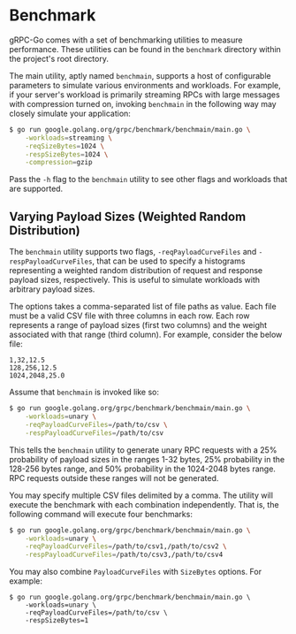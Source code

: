 # Benchmark

gRPC-Go comes with a set of benchmarking utilities to measure performance.
These utilities can be found in the `benchmark` directory within the project's
root directory.

The main utility, aptly named `benchmain`, supports a host of configurable
parameters to simulate various environments and workloads. For example, if your
server's workload is primarily streaming RPCs with large messages with
compression turned on, invoking `benchmain` in the following way may closely
simulate your application:

```bash
$ go run google.golang.org/grpc/benchmark/benchmain/main.go \
    -workloads=streaming \
  	-reqSizeBytes=1024 \
  	-respSizeBytes=1024 \
  	-compression=gzip
```

Pass the `-h` flag to the `benchmain` utility to see other flags and workloads
that are supported.

## Varying Payload Sizes (Weighted Random Distribution)

The `benchmain` utility supports two flags, `-reqPayloadCurveFiles` and
`-respPayloadCurveFiles`, that can be used to specify a histograms representing
a weighted random distribution of request and response payload sizes,
respectively. This is useful to simulate workloads with arbitrary payload
sizes.

The options takes a comma-separated list of file paths as value. Each file must
be a valid CSV file with three columns in each row. Each row represents a range
of payload sizes (first two columns) and the weight associated with that range
(third column). For example, consider the below file:

```csv
1,32,12.5
128,256,12.5
1024,2048,25.0
```

Assume that `benchmain` is invoked like so:

```bash
$ go run google.golang.org/grpc/benchmark/benchmain/main.go \
    -workloads=unary \
  	-reqPayloadCurveFiles=/path/to/csv \
  	-respPayloadCurveFiles=/path/to/csv
```

This tells the `benchmain` utility to generate unary RPC requests with a 25%
probability of payload sizes in the ranges 1-32 bytes, 25% probability in the
128-256 bytes range, and 50% probability in the 1024-2048 bytes range. RPC
requests outside these ranges will not be generated.

You may specify multiple CSV files delimited by a comma. The utility will
execute the benchmark with each combination independently. That is, the
following command will execute four benchmarks:

```bash
$ go run google.golang.org/grpc/benchmark/benchmain/main.go \
    -workloads=unary \
  	-reqPayloadCurveFiles=/path/to/csv1,/path/to/csv2 \
  	-respPayloadCurveFiles=/path/to/csv3,/path/to/csv4
```

You may also combine `PayloadCurveFiles` with `SizeBytes` options. For example:

```
$ go run google.golang.org/grpc/benchmark/benchmain/main.go \
    -workloads=unary \
  	-reqPayloadCurveFiles=/path/to/csv \
  	-respSizeBytes=1
```
